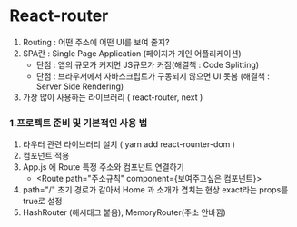 # React-router

1. Routing : 어떤 주소에 어떤 UI를 보여 줄지?
2. SPA란 : Single Page Application (페이지가 개인 어플리케이션)
    - 단점 : 앱의 규모가 커지면 JS규모가 커짐(해결책 : Code Splitting)
    - 단점 : 브라우저에서 자바스크립트가 구동되지 않으면 UI 못봄 (해결책 : Server Side Rendering)
3. 가장 많이 사용하는 라이브러리 ( react-router, next )

### 1.프로젝트 준비 및 기본적인 사용 법

1. 라우터 관련 라이브러리 설치 ( yarn add react-rounter-dom )
2. <BrowserRouter> 컴포넌트 적용
3. App.js 에 Route 특정 주소와 컴포넌트 연결하기
    - <Route path="주소규칙" component={보여주고싶은 컴포넌트}>
4. path="/" 초기 경로가 같아서 Home 과 소개가 겹치는 현상 exact라는 props를 true로 설정
5. HashRouter (해시태그 붙음), MemoryRouter(주소 안바뀜)
